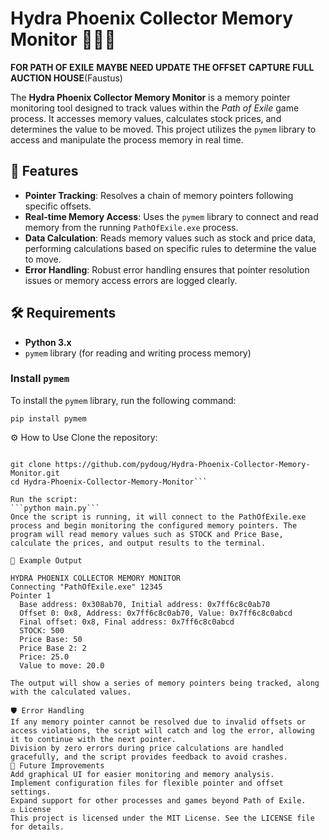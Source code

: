 # Hydra Phoenix Collector Memory Monitor 🔨🤖🔧

**FOR PATH OF EXILE** **MAYBE NEED UPDATE THE OFFSET**
**CAPTURE FULL AUCTION HOUSE**(Faustus)

The **Hydra Phoenix Collector Memory Monitor** is a memory pointer monitoring tool designed to track values within the *Path of Exile* game process. It accesses memory values, calculates stock prices, and determines the value to be moved. This project utilizes the `pymem` library to access and manipulate the process memory in real time.

## 📜 Features

- **Pointer Tracking**: Resolves a chain of memory pointers following specific offsets.
- **Real-time Memory Access**: Uses the `pymem` library to connect and read memory from the running `PathOfExile.exe` process.
- **Data Calculation**: Reads memory values such as stock and price data, performing calculations based on specific rules to determine the value to move.
- **Error Handling**: Robust error handling ensures that pointer resolution issues or memory access errors are logged clearly.

## 🛠️ Requirements

- **Python 3.x**
- `pymem` library (for reading and writing process memory)

### Install `pymem`

To install the `pymem` library, run the following command:

```
pip install pymem
```
⚙️ How to Use
Clone the repository:

```

git clone https://github.com/pydoug/Hydra-Phoenix-Collector-Memory-Monitor.git
cd Hydra-Phoenix-Collector-Memory-Monitor```

Run the script:
```python main.py```
Once the script is running, it will connect to the PathOfExile.exe process and begin monitoring the configured memory pointers. The program will read memory values such as STOCK and Price Base, calculate the prices, and output results to the terminal.

📝 Example Output

HYDRA PHOENIX COLLECTOR MEMORY MONITOR
Connecting "PathOfExile.exe" 12345
Pointer 1
  Base address: 0x308ab70, Initial address: 0x7ff6c8c0ab70
  Offset 0: 0x8, Address: 0x7ff6c8c0ab70, Value: 0x7ff6c8c0abcd
  Final offset: 0x8, Final address: 0x7ff6c8c0abcd
  STOCK: 500
  Price Base: 50
  Price Base 2: 2
  Price: 25.0
  Value to move: 20.0

The output will show a series of memory pointers being tracked, along with the calculated values.

🛡️ Error Handling
If any memory pointer cannot be resolved due to invalid offsets or access violations, the script will catch and log the error, allowing it to continue with the next pointer.
Division by zero errors during price calculations are handled gracefully, and the script provides feedback to avoid crashes.
🚀 Future Improvements
Add graphical UI for easier monitoring and memory analysis.
Implement configuration files for flexible pointer and offset settings.
Expand support for other processes and games beyond Path of Exile.
⚖️ License
This project is licensed under the MIT License. See the LICENSE file for details.
